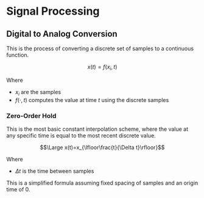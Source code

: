 # Signal Processing

## Digital to Analog Conversion

This is the process of converting a discrete set of samples to a continuous function.

$$x(t)=f({x_i},t)$$

Where

- $x_i$ are the samples
- $f({\cdot},t)$ computes the value at time $t$ using the discrete samples

### Zero-Order Hold

This is the most basic constant interpolation scheme, where the value at any specific time is equal to the most recent discrete value.

$$\Large x(t)=x_{\lfloor\frac{t}{\Delta t}\rfloor}$$

Where

- $\Delta t$ is the time between samples

This is a simplified formula assuming fixed spacing of samples and an origin time of 0.
